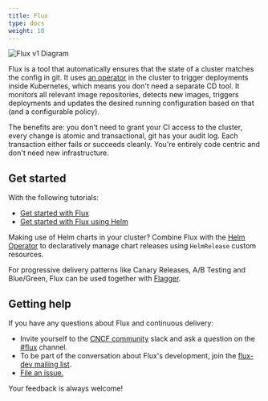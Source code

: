 ```yaml
---
title: Flux
type: docs
weight: 10
---
```


![Flux v1 Diagram](/img/flux-v1-diagram.png)

Flux is a tool that automatically ensures that the state of a cluster matches
the config in git. It uses [an operator](https://kubernetes.io/docs/concepts/extend-kubernetes/operator/)
in the cluster to trigger deployments inside Kubernetes, which means you don't
need a separate CD tool. It monitors all relevant image repositories, detects
new images, triggers deployments and updates the desired running configuration
based on that (and a configurable policy).

The benefits are: you don't need to grant your CI access to the cluster, every
change is atomic and transactional, git has your audit log. Each transaction
either fails or succeeds cleanly. You're entirely code centric and don't need
new infrastructure.

## Get started

With the following tutorials:

- [Get started with Flux](tutorials/get-started.md)
- [Get started with Flux using Helm](tutorials/get-started-helm.md)

Making use of Helm charts in your cluster? Combine Flux with the [Helm
Operator](https://github.com/fluxcd/helm-operator) to declaratively manage chart
releases using `HelmRelease` custom resources.

For progressive delivery patterns like Canary Releases, A/B Testing and Blue/Green,
Flux can be used together with [Flagger](/flagger).

## Getting help

If you have any questions about Flux and continuous delivery:

- Invite yourself to the <a href="https://slack.cncf.io" target="_blank">CNCF community</a>
  slack and ask a question on the [#flux](https://cloud-native.slack.com/messages/flux/)
  channel.
- To be part of the conversation about Flux's development, join the
  [flux-dev mailing list](https://lists.cncf.io/g/cncf-flux-dev).
- [File an issue.](https://github.com/fluxcd/flux/issues/new/choose)

Your feedback is always welcome!

